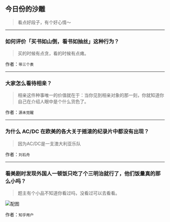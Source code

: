 ## 今日份的沙雕

> 看点好段子，有个好心情～


 
---

### 如何评价「买书如山倒，看书如抽丝」这种行为？

> 买的时候有点贪，看的时候有点瘫。


作者：`带三个表`

---

### 大家怎么看待相亲？

> 相亲这件种事唯一的价值就在于：当你见到相亲对象的那一刻，你就知道你自己在介绍人眼中是个什么货色了。


作者：`源未觉醒`

---

### 为什么 AC/DC 在欧美的各大关于摇滚的纪录片中都没有出现？

> 因为AC/DC是一支澳大利亚乐队


作者：`刘石舟`

---

### 看美剧时发现外国人一顿饭只吃了个三明治就行了，他们饭量真的那么小吗？

> 题主有个小品不知道你看过吗，没看过可以去看看。



![配图](http://pic4.zhimg.com/31c5a61e358687ea9b2268f8bd59c6d3_b.jpg)


作者：`知乎用户`